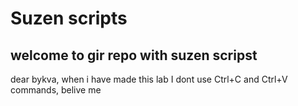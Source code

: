 # Suzen scripts
## welcome to gir repo with suzen scripst
dear bykva, when i have made this lab I dont use Ctrl+C and Ctrl+V commands, belive me 

